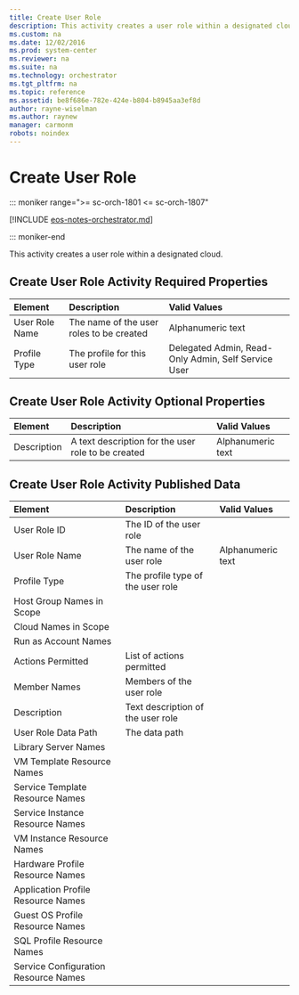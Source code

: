 ```yaml
---
title: Create User Role
description: This activity creates a user role within a designated cloud.
ms.custom: na
ms.date: 12/02/2016
ms.prod: system-center
ms.reviewer: na
ms.suite: na
ms.technology: orchestrator
ms.tgt_pltfrm: na
ms.topic: reference
ms.assetid: be8f686e-782e-424e-b804-b8945aa3ef8d
author: rayne-wiselman
ms.author: raynew
manager: carmonm
robots: noindex
---
```

# Create User Role

::: moniker range=">= sc-orch-1801 <= sc-orch-1807"

[!INCLUDE [eos-notes-orchestrator.md](../includes/eos-notes-orchestrator.md)]

::: moniker-end

This activity creates a user role within a designated cloud.

## Create User Role Activity Required Properties

| Element   | Description   | Valid Values   |
|:---|:---|:---|
| User Role Name | The name of the user roles to be created | Alphanumeric text   |
| Profile Type   | The profile for this user role   | Delegated Admin, Read-Only Admin, Self Service User |

## Create User Role Activity Optional Properties

| Element   | Description   | Valid Values   |
|:---|:---|:---|
| Description | A text description for the user role to be created | Alphanumeric text |

## Create User Role Activity Published Data

| Element   | Description   | Valid Values   |
|:---|:---|:---|
| User Role ID   | The ID of the user role   |   |
| User Role Name   | The name of the user role   | Alphanumeric text |
| Profile Type   | The profile type of the user role |   |
| Host Group Names in Scope   |   |   |
| Cloud Names in Scope   |   |   |
| Run as Account Names   |   |   |
| Actions Permitted   | List of actions permitted   |   |
| Member Names   | Members of the user role   |   |
| Description   | Text description of the user role |   |
| User Role Data Path   | The data path   |   |
| Library Server Names   |   |   |
| VM Template Resource Names   |   |   |
| Service Template Resource Names   |   |   |
| Service Instance Resource Names   |   |   |
| VM Instance Resource Names   |   |   |
| Hardware Profile Resource Names   |   |   |
| Application Profile Resource Names   |   |   |
| Guest OS Profile Resource Names   |   |   |
| SQL Profile Resource Names   |   |   |
| Service Configuration Resource Names |   |   |
